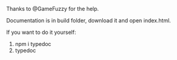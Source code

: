 Thanks to @GameFuzzy for the help.

Documentation is in build folder, download it and open index.html.

If you want to do it yourself:

1. npm i typedoc
2. typedoc

